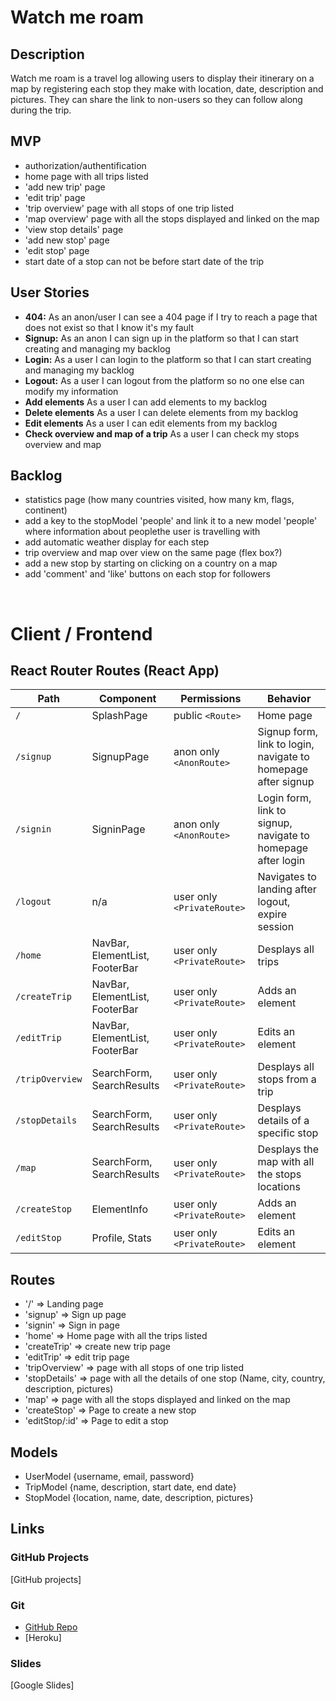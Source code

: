 # Watch me roam

## Description
Watch me roam is a travel log allowing users to display their itinerary on a map by registering each stop they make with location, date, description and pictures. They can share the link to non-users so they can follow along during the trip.

## MVP 
- authorization/authentification
- home page with all trips listed
- 'add new trip' page
- 'edit trip' page
- 'trip overview' page with all stops of one trip listed
- 'map overview' page with all the stops displayed and linked on the map
- 'view stop details' page
- 'add new stop' page
- 'edit stop' page
- start date of a stop can not be before start date of the trip

## User Stories
-  **404:** As an anon/user I can see a 404 page if I try to reach a page that does not exist so that I know it's my fault
-  **Signup:** As an anon I can sign up in the platform so that I can start creating and managing my backlog
-  **Login:** As a user I can login to the platform so that I can start creating and managing my backlog
-  **Logout:** As a user I can logout from the platform so no one else can modify my information
-  **Add elements** As a user I can add elements to my backlog
-  **Delete elements** As a user I can delete elements from my backlog
-  **Edit elements** As a user I can edit elements from my backlog
-  **Check overview and map of a trip** As a user I can check my stops overview and map



## Backlog

- statistics page (how many countries visited, how many km, flags, continent)
- add a key to the stopModel 'people' and link it to a new model 'people' where information about peoplethe user is travelling with
- add automatic weather display for each step
- trip overview and map over view on the same page (flex box?)
- add a new stop by starting on clicking on a country on a map
- add 'comment' and 'like' buttons on each stop for followers

<br>

# Client / Frontend

## React Router Routes (React App)
| Path                      | Component                      | Permissions                 | Behavior                                                       |
| ------------------------- | --------------------           | -----------                 | ------------------------------------------------------------   |
| `/`                       | SplashPage                     | public `<Route>`            | Home page                                                      |
| `/signup`                 | SignupPage                     | anon only  `<AnonRoute>`    | Signup form, link to login, navigate to homepage after signup  |
| `/signin`                 | SigninPage                     | anon only `<AnonRoute>`     | Login form, link to signup, navigate to homepage after login   |
| `/logout`                 | n/a                            | user only `<PrivateRoute>`  | Navigates to landing after logout, expire session              |
| `/home`                   | NavBar, ElementList, FooterBar | user only `<PrivateRoute>`  | Desplays all trips                                             |
| `/createTrip`             | NavBar, ElementList, FooterBar | user only `<PrivateRoute>`  | Adds an element                                                |
| `/editTrip`               | NavBar, ElementList, FooterBar | user only `<PrivateRoute>`  | Edits an element                                               |
| `/tripOverview`           | SearchForm, SearchResults      | user only  `<PrivateRoute>` | Desplays all stops from a trip                                 |
| `/stopDetails`            | SearchForm, SearchResults      | user only `<PrivateRoute>`  | Desplays details of a specific stop                            |
| `/map`                    | SearchForm, SearchResults      | user only `<PrivateRoute>`  | Desplays the map with all the stops locations                  |
| `/createStop`             | ElementInfo                    | user only `<PrivateRoute>`  | Adds an element                                                |
| `/editStop`               | Profile, Stats                 | user only  `<PrivateRoute>` | Edits an element                                               |
    

## Routes

- '/'  => Landing page
- 'signup'  =>  Sign up page
- 'signin'  =>  Sign in page
- 'home'  =>  Home page with all the trips listed
- 'createTrip' => create new trip page
- 'editTrip' => edit trip page
- 'tripOverview' => page with all stops of one trip listed
- 'stopDetails' => page with all the details of one stop (Name, city, country, description, pictures)
- 'map' => page with all the stops displayed and linked on the map
- 'createStop'  =>  Page to create a new stop
- 'editStop/:id'  =>  Page to edit a stop

## Models

- UserModel {username, email, password}
- TripModel {name, description, start date, end date}
- StopModel {location, name, date, description, pictures}


## Links


### GitHub Projects
[GitHub projects]


### Git
- [GitHub Repo](https://github.com/justinebenevent/watch-me-roam/)
- [Heroku]


### Slides
[Google Slides]
